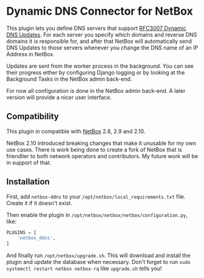 # Dynamic DNS Connector for NetBox

This plugin lets you define DNS servers that support [RFC3007 Dynamic DNS Updates](https://tools.ietf.org/html/rfc3007).
For each server you specify which domains and reverse DNS domains it is responsible for, and after that NetBox will
automatically send DNS Updates to those servers whenever you change the DNS name of an IP Address in NetBox.

Updates are sent from the worker process in the background. You can see their progress either by configuring Django
logging or by looking at the Background Tasks in the NetBox admin back-end.

For now all configuration is done in the NetBox admin back-end. A later version will provide a nicer user interface.

## Compatibility

This plugin in compatible with [NetBox](https://netbox.readthedocs.org/) 2.8, 2.9 and 2.10.

NetBox 2.10 introduced breaking changes that make it unusable for my own use cases. There is work being done to create
a fork of NetBox that is friendlier to both network operators and contributors. My future work will be in support of
that.

## Installation

First, add `netbox-ddns` to your `/opt/netbox/local_requirements.txt` file. Create it if it doesn't exist.

Then enable the plugin in `/opt/netbox/netbox/netbox/configuration.py`, like:

```python
PLUGINS = [
    'netbox_ddns',
]
```

And finally run `/opt/netbox/upgrade.sh`. This will download and install the plugin and update the database when
necessary. Don't forget to run `sudo systemctl restart netbox netbox-rq` like `upgrade.sh` tells you!
